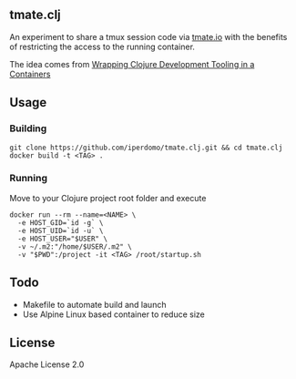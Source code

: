 
## tmate.clj

An experiment to share a tmux session code via [tmate.io](https://tmate.io/)
with the benefits of restricting the access to the running container.

The idea comes from
[Wrapping Clojure Development Tooling in a Containers](https://github.com/markmandel/wrapping-clojure-tooling-in-containers)

## Usage

### Building

````
git clone https://github.com/iperdomo/tmate.clj.git && cd tmate.clj
docker build -t <TAG> .
````

### Running

Move to your Clojure project root folder and execute

````
docker run --rm --name=<NAME> \
  -e HOST_GID=`id -g` \
  -e HOST_UID=`id -u` \
  -e HOST_USER="$USER" \
  -v ~/.m2:"/home/$USER/.m2" \
  -v "$PWD":/project -it <TAG> /root/startup.sh

````

## Todo

* Makefile to automate build and launch
* Use Alpine Linux based container to reduce size

## License

Apache License 2.0
